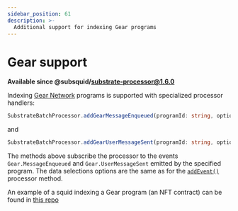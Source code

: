 ```yaml
---
sidebar_position: 61
description: >-
  Additional support for indexing Gear programs
---
```


# Gear support

**Available since @subsquid/substrate-processor@1.6.0**

Indexing [Gear Network](https://wiki.gear-tech.io/) programs is supported with specialized processor handlers: 
```typescript
SubstrateBatchProcessor.addGearMessageEnqueued(programId: string, options?: BlockRangeOption & MayBeDataSelection<EventDataRequest>)
``` 
and 
```typescript
SubstrateBatchProcessor.addGearUserMessageSent(programId: string, options?: BlockRangeOption & MayBeDataSelection<EventDataRequest>)
```

The methods above subscribe the processor to the events `Gear.MessageEnqueued` and `Gear.UserMessageSent` emitted by the specified program. The data selections options are the same as for the [`addEvent()`](/develop-a-squid/squid-processor/data-subscriptions#addeventname-options) processor method.

An example of a squid indexing a Gear program (an NFT contract) can be found in [this repo](https://github.com/subsquid/squid/tree/master/test/gear-nft)
